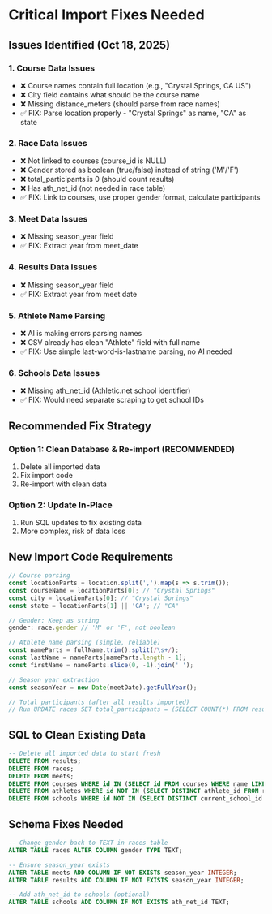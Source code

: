 # Critical Import Fixes Needed

## Issues Identified (Oct 18, 2025)

### 1. **Course Data Issues**
- ❌ Course names contain full location (e.g., "Crystal Springs, CA  US")
- ❌ City field contains what should be the course name
- ❌ Missing distance_meters (should parse from race names)
- ✅ FIX: Parse location properly - "Crystal Springs" as name, "CA" as state

### 2. **Race Data Issues**
- ❌ Not linked to courses (course_id is NULL)
- ❌ Gender stored as boolean (true/false) instead of string ('M'/'F')
- ❌ total_participants is 0 (should count results)
- ❌ Has ath_net_id (not needed in race table)
- ✅ FIX: Link to courses, use proper gender format, calculate participants

### 3. **Meet Data Issues**
- ❌ Missing season_year field
- ✅ FIX: Extract year from meet_date

### 4. **Results Data Issues**
- ❌ Missing season_year field
- ✅ FIX: Extract year from meet date

### 5. **Athlete Name Parsing**
- ❌ AI is making errors parsing names
- ❌ CSV already has clean "Athlete" field with full name
- ✅ FIX: Use simple last-word-is-lastname parsing, no AI needed

### 6. **Schools Data Issues**
- ❌ Missing ath_net_id (Athletic.net school identifier)
- ✅ FIX: Would need separate scraping to get school IDs

## Recommended Fix Strategy

### Option 1: Clean Database & Re-import (RECOMMENDED)
1. Delete all imported data
2. Fix import code
3. Re-import with clean data

### Option 2: Update In-Place
1. Run SQL updates to fix existing data
2. More complex, risk of data loss

## New Import Code Requirements

```typescript
// Course parsing
const locationParts = location.split(',').map(s => s.trim());
const courseName = locationParts[0]; // "Crystal Springs"
const city = locationParts[0]; // "Crystal Springs"
const state = locationParts[1] || 'CA'; // "CA"

// Gender: Keep as string
gender: race.gender // 'M' or 'F', not boolean

// Athlete name parsing (simple, reliable)
const nameParts = fullName.trim().split(/\s+/);
const lastName = nameParts[nameParts.length - 1];
const firstName = nameParts.slice(0, -1).join(' ');

// Season year extraction
const seasonYear = new Date(meetDate).getFullYear();

// Total participants (after all results imported)
// Run UPDATE races SET total_participants = (SELECT COUNT(*) FROM results WHERE race_id = races.id)
```

## SQL to Clean Existing Data

```sql
-- Delete all imported data to start fresh
DELETE FROM results;
DELETE FROM races;
DELETE FROM meets;
DELETE FROM courses WHERE id IN (SELECT id FROM courses WHERE name LIKE '%,%'); -- Bad courses
DELETE FROM athletes WHERE id NOT IN (SELECT DISTINCT athlete_id FROM results); -- Orphaned athletes
DELETE FROM schools WHERE id NOT IN (SELECT DISTINCT current_school_id FROM athletes); -- Orphaned schools
```

## Schema Fixes Needed

```sql
-- Change gender back to TEXT in races table
ALTER TABLE races ALTER COLUMN gender TYPE TEXT;

-- Ensure season_year exists
ALTER TABLE meets ADD COLUMN IF NOT EXISTS season_year INTEGER;
ALTER TABLE results ADD COLUMN IF NOT EXISTS season_year INTEGER;

-- Add ath_net_id to schools (optional)
ALTER TABLE schools ADD COLUMN IF NOT EXISTS ath_net_id TEXT;
```
